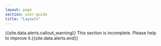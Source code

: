 ```yaml
---
layout: page
section: user-guide
title: "Layouts"
---
```


{{site.data.alerts.callout_warning}} This section is incomplete. Please help to improve it.{{site.data.alerts.end}} 